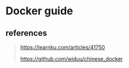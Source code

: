 # Docker guide

## references

> https://learnku.com/articles/41750
>
> https://github.com/widuu/chinese_docker